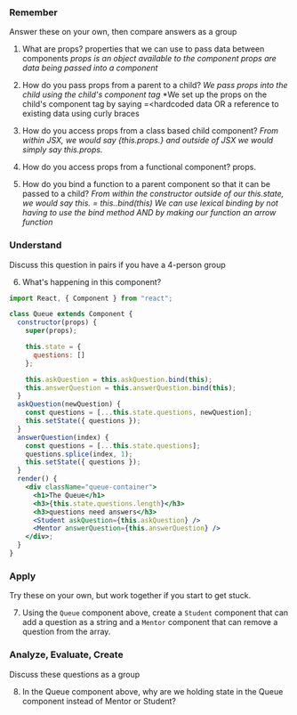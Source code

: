 ### Remember

Answer these on your own, then compare answers as a group

1.  What are props?
  properties that we can use to pass data between components
  *props is an object available to the component*
  *props are data being passed into a component*
2.  How do you pass props from a parent to a child?
  *We pass props into the child using the child's component tag*
  *We set up the props on the child's component tag by saying <whatever property nam>=<hardcoded data OR a reference to existing data using curly braces
  
3.  How do you access props from a class based child component?
  *From within JSX, we would say {this.props.<prop name>} and outside of JSX we would simply say this.props.<prop name>*

4.  How do you access props from a functional component?
  props.<prop name>
5.  How do you bind a function to a parent component so that it can be passed to a child?
  *From within the constructor outside of our this.state, we would say this.<function name> = this.<function name>.bind(this)*
  *We can use lexical binding by not having to use the bind method AND by making our function an arrow function*

### Understand

Discuss this question in pairs if you have a 4-person group

6.  What's happening in this component?

```jsx
import React, { Component } from "react";

class Queue extends Component {
  constructor(props) {
    super(props);

    this.state = {
      questions: []
    };

    this.askQuestion = this.askQuestion.bind(this);
    this.answerQuestion = this.answerQuestion.bind(this);
  }
  askQuestion(newQuestion) {
    const questions = [...this.state.questions, newQuestion];
    this.setState({ questions });
  }
  answerQuestion(index) {
    const questions = [...this.state.questions];
    questions.splice(index, 1);
    this.setState({ questions });
  }
  render() {
    <div className="queue-container">
      <h1>The Queue</h1>
      <h3>{this.state.questions.length}</h3>
      <h3>questions need answers</h3>
      <Student askQuestion={this.askQuestion} />
      <Mentor answerQuestion={this.answerQuestion} />
    </div>;
  }
}
```

### Apply

Try these on your own, but work together if you start to get stuck.

7.  Using the `Queue` component above, create a `Student` component that can add a question as a string and a `Mentor` component that can remove a question from the array.

### Analyze, Evaluate, Create

Discuss these questions as a group

8.  In the Queue component above, why are we holding state in the Queue component instead of Mentor or Student?
